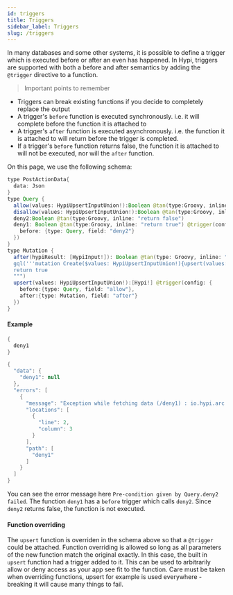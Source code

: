 ```yaml
---
id: triggers
title: Triggers
sidebar_label: Triggers
slug: /triggers
---
```


In many databases and some other systems, it is possible to define a trigger which is executed before or after an even has happened. In Hypi, triggers are supported with both a before and after semantics by adding the `@trigger` directive to a function.

>  Important points to remember

+ Triggers can break existing functions if you decide to completely replace the output
+ A trigger's `before` function is executed synchronously. i.e. it will complete before the function it is attached to
+ A trigger's `after` function is executed asynchronously. i.e. the function it is attached to will return before the trigger is completed.
+ If a trigger's `before` function returns false, the function it is attached to will not be executed, nor will the `after` function.

On this page, we use the following schema:

```java
type PostActionData{
  data: Json
}
type Query {
  allow(values: HypiUpsertInputUnion!):Boolean @tan(type:Groovy, inline: "return true")
  disallow(values: HypiUpsertInputUnion!):Boolean @tan(type:Groovy, inline: "return false")
  deny2:Boolean @tan(type:Groovy, inline: "return false")
  deny1: Boolean @tan(type:Groovy, inline: "return true") @trigger(config: {
    before: {type: Query, field: "deny2"}
  })
}
type Mutation {
  after(hypiResult: [HypiInput!]): Boolean @tan(type: Groovy, inline: """
  gql('''mutation Create($values: HypiUpsertInputUnion!){upsert(values: $values){hypi{id}}}''', new java.util.LinkedHashMap())
  return true
  """)
  upsert(values: HypiUpsertInputUnion!):[Hypi!] @trigger(config: {
    before:{type: Query, field: "allow"},
    after:{type: Mutation, field: "after"}
  })
}
```
#### Example

```java
{
  deny1
}

{
  "data": {
    "deny1": null
  },
  "errors": [
    {
      "message": "Exception while fetching data (/deny1) : io.hypi.arc.os.gql.HypiGraphQLException: Pre-condition given by Query.deny2 failed",
      "locations": [
        {
          "line": 2,
          "column": 3
        }
      ],
      "path": [
        "deny1"
      ]
    }
  ]
}
```

You can see the error message here `Pre-condition given by Query.deny2 failed`. The function `deny1` has a `before` trigger which calls `deny2`. Since `deny2` returns false, the function is not executed.

#### Function overriding

The `upsert` function is overriden in the schema above so that a `@trigger` could be attached. Function overriding is allowed so long as all parameters of the new function match the original exactly. In this case, the built in `upsert` function had a trigger added to it. This can be used to arbitrarily allow or deny access as your app see fit to the function. Care must be taken when overriding functions, upsert for example is used everywhere - breaking it will cause many things to fail.